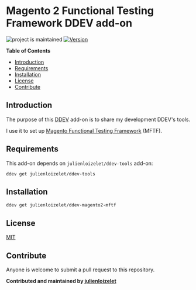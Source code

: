 # Magento 2 Functional Testing Framework DDEV add-on
![project is maintained](https://img.shields.io/maintenance/yes/2023.svg)
[![Version](https://img.shields.io/github/v/release/julienloizelet/ddev-magento2-mftf?include_prereleases)](https://github.com/julienloizelet/ddev-magento2-mftf/releases)

<!-- START doctoc generated TOC please keep comment here to allow auto update -->
<!-- DON'T EDIT THIS SECTION, INSTEAD RE-RUN doctoc TO UPDATE -->
**Table of Contents**

- [Introduction](#introduction)
- [Requirements](#requirements)
- [Installation](#installation)
- [License](#license)
- [Contribute](#contribute)

<!-- END doctoc generated TOC please keep comment here to allow auto update -->

## Introduction

The purpose of this [DDEV](https://ddev.readthedocs.io/en/stable/) add-on is to share my development DDEV's tools. 

I use it to set up [Magento Functional Testing Framework](https://developer.adobe.com/commerce/marketplace/guides/sellers/mftf-magento/) (MFTF).


## Requirements

This add-on depends on `julienloizelet/ddev-tools` add-on:

`ddev get julienloizelet/ddev-tools`

## Installation

`ddev get julienloizelet/ddev-magento2-mftf`


## License

[MIT](LICENSE)


## Contribute

Anyone is welcome to submit a pull request to this repository.


**Contributed and maintained by [julienloizelet](https://github.com/julienloizelet)**


